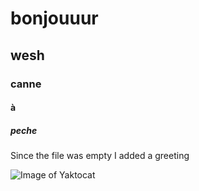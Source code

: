 # bonjouuur
## wesh
### canne
#### à
##### peche

Since the file was empty I added a greeting 

![Image of Yaktocat](https://octodex.github.com/images/yaktocat.png)
